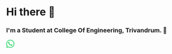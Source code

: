 # Hi there 👋
### I'm a Student at College Of Engineering, Trivandrum. 💪
 <a href="https://wa.me/+917034916410">
  <img align="left" alt="Adwaith's Whatsapp" width="22px" src="assets/whatsapp.svg" />
</a>
